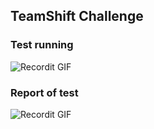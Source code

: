  ## TeamShift Challenge

### Test running
![Recordit GIF](http://g.recordit.co/wQBVMTkwBt.gif)

### Report of test
![Recordit GIF](http://g.recordit.co/kEbBpUcS5o.gif)
